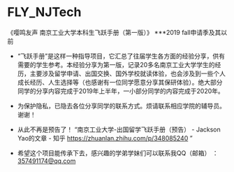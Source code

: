 # FLY_NJTech
《嘤鸣友声   南京工业大学本科生飞跃手册（第一版）》 ***2019 fall申请季及其以前

* “飞跃手册”是这样一种指导项目，它汇总了往届学生各方面的经验分享，供有需要的学生参考。本经验分享为第一版，记录20多名南京工业大学学生的经历，主要涉及留学申请、出国交换、国外学校就读体验，也会涉及到一些个人成长经历、人生选择等（也感谢有一位同学愿意分享其保研体验）。绝大部分同学的分享内容完成于2019年上半年，一小部分同学的内容完成于2020年。 

* 为保护隐私，已隐去各位分享同学的联系方式。烦请联系相应学院的辅导员。谢谢！

* 从此不再是预告了！    “南京工业大学-出国留学飞跃手册（预告） - Jackson Yao的文章 - 知乎   https://zhuanlan.zhihu.com/p/348085240   ”

* 希望这个项目能传承下去，感兴趣的学弟学妹们可以联系我QQ（邮箱） ：357491174@qq.com
